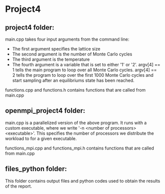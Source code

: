 # Project4

## project4 folder:

main.cpp takes four input arguments from the command line: 
- The first argument specifies the lattice size
- The second argument is the number of Monte Carlo cycles 
- The third argument is the temperature 
- The fourth argument is a variable that is set to either '1' or '2'. argv[4] == 1 tells the main program to loop over all Monte Carlo cycles. argv[4] == 2 tells the program to loop over the first 1000 Monte Carlo cycles and start sampling after an equilibriums state has been reached.

functions.cpp and functions.h contains functions that are called from main.cpp


## openmpi_project4 folder:

main.cpp is a parallelized version of the above program. It runs with a custom executable, where we write '-n \<number of processors\> \<executable\>'. This specifies the number of processors we distribute the workload to for a given executable. 

functions_mpi.cpp and functions_mpi.h contains functions that are called from main.cpp


## files_python folder:

This folder contains output files and python codes used to obtain the results of the report. 
